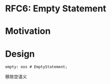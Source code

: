 RFC6: Empty Statement
=====================

# Motivation


# Design




```text
empty: eos # EmptyStatement;
```

移除空语义
